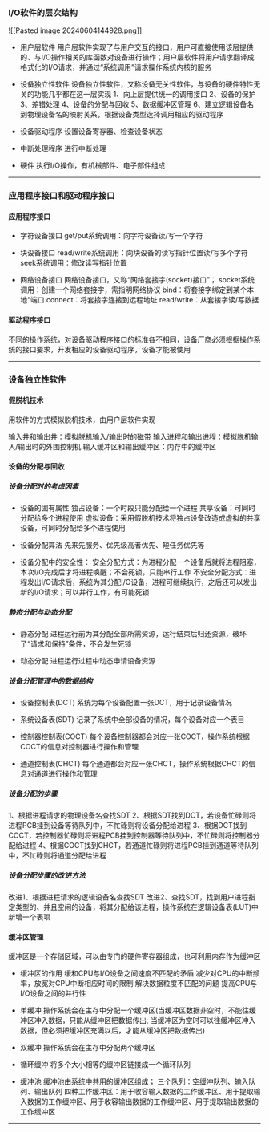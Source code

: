 
### I/O软件的层次结构

![[Pasted image 20240604144928.png]]

- 用户层软件
用户层软件实现了与用户交互的接口，用户可直接使用该层提供的、与I/O操作相关的库函数对设备进行操作；用户层软件将用户请求翻译成格式化的I/O请求，并通过“系统调用”请求操作系统内核的服务

- 设备独立性软件
设备独立性软件，又称设备无关性软件，与设备的硬件特性无关的功能几乎都在这一层实现
1、向上层提供统一的调用接口
2、设备的保护
3、差错处理
4、设备的分配与回收
5、数据缓冲区管理
6、建立逻辑设备名到物理设备名的映射关系，根据设备类型选择调用相应的驱动程序

- 设备驱动程序
设置设备寄存器、检查设备状态

- 中断处理程序
进行中断处理

- 硬件
执行I/O操作，有机械部件、电子部件组成
***
### 应用程序接口和驱动程序接口

#### 应用程序接口

- 字符设备接口
get/put系统调用：向字符设备读/写一个字符

- 块设备接口
read/write系统调用：向块设备的读写指针位置读/写多个字符
seek系统调用：修改读写指针位置

- 网络设备接口
网络设备接口，又称“网络套接字(socket)接口”；
socket系统调用：创建一个网络套接字，需指明网络协议
bind：将套接字绑定到某个本地“端口
connect：将套接字连接到远程地址
read/write：从套接字读/写数据
#### 驱动程序接口

不同的操作系统，对设备驱动程序接口的标准各不相同，设备厂商必须根据操作系统的接口要求，开发相应的设备驱动程序，设备才能被使用
***
### 设备独立性软件

#### 假脱机技术

用软件的方式模拟脱机技术，由用户层软件实现

输入井和输出井：模拟脱机输入/输出时的磁带
输入进程和输出进程：模拟脱机输入/输出时的外围控制机
输入缓冲区和输出缓冲区：内存中的缓冲区
#### 设备的分配与回收

##### 设备分配时的考虑因素

- 设备的固有属性
独占设备：一个时段只能分配给一个进程
共享设备：可同时分配给多个进程使用
虚拟设备：采用假脱机技术将独占设备改造成虚拟的共享设备，可同时分配给多个进程使用

- 设备分配算法
先来先服务、优先级高者优先、短任务优先等

- 设备分配中的安全性：
安全分配方式：为进程分配一个设备后就将进程阻塞，本次I/O完成后才将进程唤醒；不会死锁，只能串行工作
不安全分配方式：进程发出I/O请求后，系统为其分配I/O设备，进程可继续执行，之后还可以发出新的I/O请求；可以并行工作，有可能死锁
##### 静态分配与动态分配

- 静态分配
进程运行前为其分配全部所需资源，运行结束后归还资源，破坏了“请求和保持”条件，不会发生死锁

- 动态分配
进程运行过程中动态申请设备资源
##### 设备分配管理中的数据结构

- 设备控制表(DCT)
系统为每个设备配置一张DCT，用于记录设备情况

- 系统设备表(SDT)
记录了系统中全部设备的情况，每个设备对应一个表目

- 控制器控制表(COCT)
每个设备控制器都会对应一张COCT，操作系统根据COCT的信息对控制器进行操作和管理

- 通道控制表(CHCT)
每个通道都会对应一张CHCT，操作系统根据CHCT的信息对通道进行操作和管理
##### 设备分配的步骤

1、根据进程请求的物理设备名查找SDT
2、根据SDT找到DCT，若设备忙碌则将进程PCB挂到设备等待队列中，不忙碌则将设备分配给进程
3、根据DCT找到COCT，若控制器忙碌则将进程PCB挂到控制器等待队列中，不忙碌则将控制器分配给进程
4、根据COCT找到CHCT，若通道忙碌则将进程PCB挂到通道等待队列中，不忙碌则将通道分配给进程
##### 设备分配步骤的改进方法

改进1、根据进程请求的逻辑设备名查找SDT
改进2、查找SDT，找到用户进程指定类型的、并且空闲的设备，将其分配给该进程，操作系统在逻辑设备表(LUT)中新增一个表项
#### 缓冲区管理

缓冲区是一个存储区域，可以由专门的硬件寄存器组成，也可利用内存作为缓冲区

- 缓冲区的作用
缓和CPU与I/O设备之间速度不匹配的矛盾
减少对CPU的中断频率，放宽对CPU中断相应时间的限制
解决数据粒度不匹配的问题
提高CPU与I/O设备之间的并行性

- 单缓冲
操作系统会在主存中分配一个缓冲区(当缓冲区数据非空时，不能往缓冲区冲入数据，只能从缓冲区把数据传出; 当缓冲区为空时可以往缓冲区冲入数据，但必须把缓冲区充满以后，才能从缓冲区把数据传出)

- 双缓冲
操作系统会在主存中分配两个缓冲区

- 循环缓冲
将多个大小相等的缓冲区链接成一个循环队列

- 缓冲池
缓冲池由系统中共用的缓冲区组成；
三个队列：空缓冲队列、输入队列、输出队列
四种工作缓冲区：用于收容输入数据的工作缓冲区、用于提取输入数据的工作缓冲区、用于收容输出数据的工作缓冲区、用于提取输出数据的工作缓冲区
***

